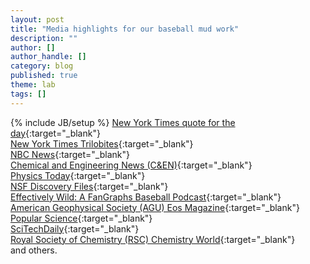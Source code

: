 ```yaml
---
layout: post
title: "Media highlights for our baseball mud work"
description: ""
author: []
author_handle: []
category: blog
published: true
theme: lab
tags: []
---
```

{% include JB/setup %}
[New York Times quote for the day](https://www.nytimes.com/2024/11/06/pageoneplus/quote-of-the-day-there-is-joy-in-this-mudville-scientists-solve-magical-muck.html){:target="_blank"}<br>
[New York Times Trilobites](https://www.nytimes.com/2024/11/04/science/baseball-mud-mlb.html){:target="_blank"}<br>
[NBC News](https://www.nbcnews.com/science/science-news/why-baseball-mud-rubbed-on-balls-works-study-rcna178321){:target="_blank"}<br>
[Chemical and Engineering News (C&EN)](https://cen.acs.org/analytical-chemistry/Rubbing-Mud-makes-baseballs-grippier/102/web/2024/11){:target="_blank"}<br>
[Physics Today](https://pubs.aip.org/physicstoday/online/43742/Baseball-rubbing-mud-does-in-fact-make-balls){:target="_blank"}<br>
[NSF Discovery Files](https://www.youtube.com/watch?v=dNvRzqS1rjU){:target="_blank"}<br>
[Effectively Wild: A FanGraphs Baseball Podcast](https://blogs.fangraphs.com/effectively-wild-episode-2244-their-name-is-mud/){:target="_blank"}<br>
[American Geophysical Society (AGU) Eos Magazine](https://eos.org/articles/geoscientists-demystify-baseballs-magic-mud){:target="_blank"}<br>
[Popular Science](https://www.popsci.com/science/baseball-magic-mud/){:target="_blank"}<br>
[SciTechDaily](https://scitechdaily.com/mlbs-magic-mud-exposed-the-science-behind-baseballs-secret-weapon/){:target="_blank"}<br>
[Royal Society of Chemistry (RSC) Chemistry World](https://www.chemistryworld.com/news/how-magic-mud-gives-baseball-pitchers-a-better-grip/4020462.article){:target="_blank"}<br>
and others.